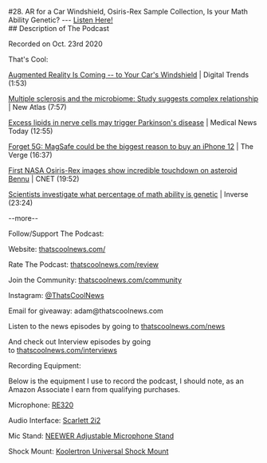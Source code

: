 #28. AR for a Car Windshield, Osiris-Rex Sample Collection, Is your Math Ability Genetic?
        ---
        [Listen Here!](https://thatscoolnews.podbean.com/e/28-ar-for-a-car-windshield-osiris-rex-sample-collection-is-your-math-ability-genetic/) \
        ## Description of The Podcast
        <p style="text-align:left;">Recorded on Oct. 23rd 2020</p>

That's Cool:
<p style="text-align:left;"><a href='https://www.digitaltrends.com/features/envisics-ar-windshield-technology/'>Augmented Reality Is Coming -- to Your Car's Windshield</a> | Digital Trends (1:53)</p>

<p style="text-align:left;"><a href='https://newatlas.com/science/multiple-sclerosis-gut-microbiome-genetics-bacteria'>Multiple sclerosis and the microbiome: Study suggests complex relationship</a> | New Atlas (7:57)</p>

<p style="text-align:left;"><a href='https://www.medicalnewstoday.com/articles/excess-lipids-in-nerve-cells-may-trigger-parkinsons-disease'>Excess lipids in nerve cells may trigger Parkinson's disease</a> | Medical News Today (12:55)</p>

<p style="text-align:left;"><a href='https://www.theverge.com/circuitbreaker/2020/10/14/21515490/apple-iphone-12-magsafe-accessories-ecosystem'>Forget 5G: MagSafe could be the biggest reason to buy an iPhone 12</a> | The Verge (16:37)</p>

<p style="text-align:left;"><a href='https://www.cnet.com/news/first-nasa-osiris-rex-images-show-incredible-touchdown-on-asteroid-bennu'>First NASA Osiris-Rex images show incredible touchdown on asteroid Bennu</a> | CNET (19:52)</p>

<p style="text-align:left;"><a href='https://www.inverse.com/mind-body/math-genetics-study-explained'>Scientists investigate what percentage of math ability is genetic</a> | Inverse (23:24)</p>

<p style="text-align:left;">--more--</p>

Follow/Support The Podcast:
<p style="text-align:left;">Website: <a href='https://thatscoolnews.com/'>thatscoolnews.com/</a></p>

<p style="text-align:left;">Rate The Podcast: <a href='https://thatscoolnews.com/review/'>thatscoolnews.com/review</a></p>

<p style="text-align:left;">Join the Community: <a href='https://httpsthatscoolnews.com'>thatscoolnews.com/community</a></p>

<p style="text-align:left;">Instagram: <a href='https://www.instagram.com/thatscoolnews/'>@ThatsCoolNews</a></p>

<p style="text-align:left;">Email for giveaway: adam@thatscoolnews.com</p>

<p style="text-align:left;">Listen to the news episodes by going to <a href='https://thatscoolnews.com/news/'>thatscoolnews.com/news</a></p>

<p style="text-align:left;">And check out Interview episodes by going to <a href='https://thatscoolnews.com/interviews/'>thatscoolnews.com/interviews</a></p>

Recording Equipment:
<p style="text-align:left;">Below is the equipment I use to record the podcast, I should note, as an Amazon Associate I earn from qualifying purchases.</p>

<p style="text-align:left;">Microphone: <a href='https://amzn.to/3nFvGuM'>RE320</a></p>

<p style="text-align:left;">Audio Interface: <a href='https://amzn.to/30XxsNV'>Scarlett 2i2</a></p>

<p style="text-align:left;">Mic Stand: <a href='https://amzn.to/3nEUMtD'>NEEWER Adjustable Microphone Stand</a></p>

<p style="text-align:left;">Shock Mount: <a href='https://amzn.to/3lAw0Jb'>Koolertron Universal Shock Mount</a></p>
